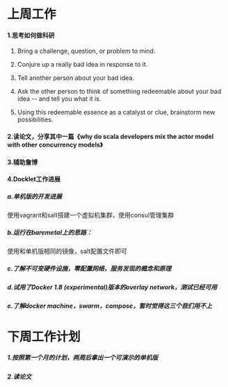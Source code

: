 # 上周工作
#### 1.思考如何做科研
1. Bring a challenge, question, or problem to mind.
 
2. Conjure up a really bad idea in response to it. 

3. Tell another person about your bad idea.

4. Ask the other person to think of something redeemable about your bad idea -- and tell you what it is.

5. Using this redeemable essence as a catalyst or clue, brainstorm new possibilities.
#### 2.读论文，分享其中一篇《why do scala developers mix the actor model with other concurrency models》
#### 3.辅助詹博
#### 4.Docklet工作进展
##### a.单机版的开发进展
使用vagrant和salt搭建一个虚拟机集群，使用consul管理集群
##### b.运行在baremetal上的思路：
使用和单机版相同的镜像，salt配置文件即可
##### c.了解不可变硬件设施，零配置网络，服务发现的概念和原理
##### d.试用了Docker 1.8 (experimental)版本的overlay network，测试已经可用
##### e.了解docker machine，swarm，compose，暂时觉得这三个我们用不上
# 下周工作计划
##### 1.按照第一个月的计划，两周后拿出一个可演示的单机版
##### 2.读论文 
